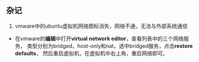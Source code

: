 <!--
 * @Description: 
 * @Author: xpzsoft
 * @Date: 2020-06-03 09:55:41
 * @LastEditors: xpzsoft
 * @LastEditTime: 2020-06-03 10:01:58
--> 
## 杂记

1. vmware中的ubuntu虚拟机网络图标消失，网络不通，无法与外部系统通信
- 在vmware的**编辑**中打开**virtual network editor**，查看列表中的三个网络服务，
类型分别为bridged，host-only和nat，选中bridged服务，点击**restore defaults**，
然后重启虚拟机，在虚拟机中右上角，重启网络即可。
